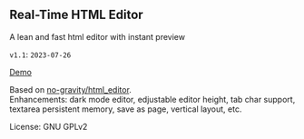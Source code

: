 ## Real-Time HTML Editor
A lean and fast html editor with instant preview

`v1.1`: `2023-07-26`

[Demo](https://aavi.xyz/proj/editor)

Based on [no-gravity/html_editor](https://github.com/no-gravity/html_editor).  
Enhancements: dark mode editor, edjustable editor height, tab char support, textarea persistent memory, save as page, vertical layout, etc.

License: GNU GPLv2

